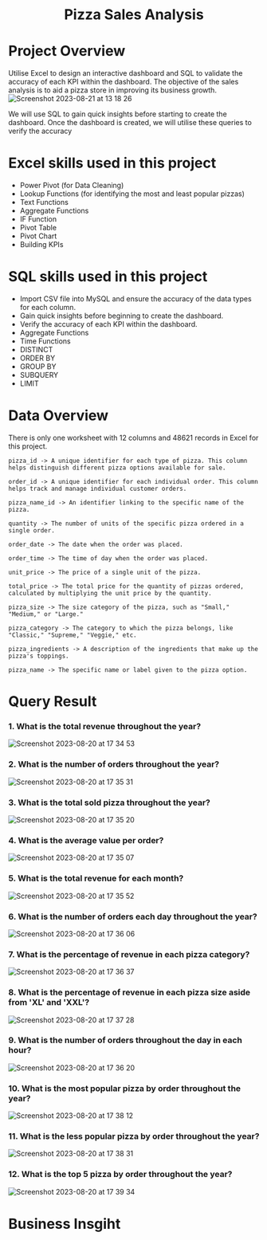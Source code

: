 # <p align="center">Pizza Sales Analysis</p> 
# Project Overview
Utilise Excel to design an interactive dashboard and SQL to validate the accuracy of each KPI within the dashboard. 
The objective of the sales analysis is to aid a pizza store in improving its business growth.
![Screenshot 2023-08-21 at 13 18 26](https://github.com/AnalystEric/Sales_Analysis---Pizza/assets/127030648/3d50079d-98fa-4e48-b3d2-6bb0c9bb2c85)

We will use SQL to gain quick insights before starting to create the dashboard.
Once the dashboard is created, we will utilise these queries to verify the accuracy

# Excel skills used in this project
* Power Pivot (for Data Cleaning)
* Lookup Functions (for identifying the most and least popular pizzas)
* Text Functions
* Aggregate Functions
* IF Function
* Pivot Table
* Pivot Chart
* Building KPIs

# SQL skills used in this project
* Import CSV file into MySQL and ensure the accuracy of the data types for each column.
* Gain quick insights before beginning to create the dashboard.
* Verify the accuracy of each KPI within the dashboard.
* Aggregate Functions
* Time Functions
* DISTINCT
* ORDER BY
* GROUP BY
* SUBQUERY
* LIMIT

# Data Overview
There is only one worksheet with 12 columns and 48621 records in Excel for this project.

    pizza_id -> A unique identifier for each type of pizza. This column helps distinguish different pizza options available for sale.

    order_id -> A unique identifier for each individual order. This column helps track and manage individual customer orders.

    pizza_name_id -> An identifier linking to the specific name of the pizza.

    quantity -> The number of units of the specific pizza ordered in a single order.

    order_date -> The date when the order was placed.

    order_time -> The time of day when the order was placed.

    unit_price -> The price of a single unit of the pizza.

    total_price -> The total price for the quantity of pizzas ordered, calculated by multiplying the unit price by the quantity.

    pizza_size -> The size category of the pizza, such as "Small," "Medium," or "Large."

    pizza_category -> The category to which the pizza belongs, like "Classic," "Supreme," "Veggie," etc.

    pizza_ingredients -> A description of the ingredients that make up the pizza's toppings.

    pizza_name -> The specific name or label given to the pizza option.

# Query Result

### 1. What is the total revenue throughout the year?

![Screenshot 2023-08-20 at 17 34 53](https://github.com/AnalystEric/Sales_Analysis---Pizza/assets/127030648/b7b485e4-a19c-449d-9701-9ecc6ddb9437)

### 2. What is the number of orders throughout the year?

![Screenshot 2023-08-20 at 17 35 31](https://github.com/AnalystEric/Sales_Analysis---Pizza/assets/127030648/89d72a38-b136-4ed5-b67b-7fe942a88bba)

### 3. What is the total sold pizza throughout the year?
![Screenshot 2023-08-20 at 17 35 20](https://github.com/AnalystEric/Sales_Analysis---Pizza/assets/127030648/f7a101cc-4aa0-4d6e-b5a1-0114126b4a87)

### 4. What is the average value per order?

![Screenshot 2023-08-20 at 17 35 07](https://github.com/AnalystEric/Sales_Analysis---Pizza/assets/127030648/49189741-bfbb-465f-9482-5b715e56bd21)

### 5. What is the total revenue for each month?

![Screenshot 2023-08-20 at 17 35 52](https://github.com/AnalystEric/Sales_Analysis---Pizza/assets/127030648/d549ab52-8004-4a05-b47b-9d7d7bc5b13f)

### 6. What is the number of orders each day throughout the year?

![Screenshot 2023-08-20 at 17 36 06](https://github.com/AnalystEric/Sales_Analysis---Pizza/assets/127030648/a65df8b9-b7b3-4dd5-9260-e2a3ff4f3f67)

### 7. What is the percentage of revenue in each pizza category?

![Screenshot 2023-08-20 at 17 36 37](https://github.com/AnalystEric/Sales_Analysis---Pizza/assets/127030648/f3aedb38-c273-4979-896a-36b8d58a996b)

### 8. What is the percentage of revenue in each pizza size aside from 'XL' and 'XXL'?

![Screenshot 2023-08-20 at 17 37 28](https://github.com/AnalystEric/Sales_Analysis---Pizza/assets/127030648/50dc5d40-495e-4467-9104-a4cca7983d4e)

### 9. What is the number of orders throughout the day in each hour?

![Screenshot 2023-08-20 at 17 36 20](https://github.com/AnalystEric/Sales_Analysis---Pizza/assets/127030648/902fce23-e2f9-45c3-8daf-f51d6eaff5b5)

### 10. What is the most popular pizza by order throughout the year?

![Screenshot 2023-08-20 at 17 38 12](https://github.com/AnalystEric/Sales_Analysis---Pizza/assets/127030648/d9f8ff6d-8117-4fec-9cb9-491a0536c0f6)

### 11. What is the less popular pizza by order throughout the year?

![Screenshot 2023-08-20 at 17 38 31](https://github.com/AnalystEric/Sales_Analysis---Pizza/assets/127030648/72db2bf6-455d-466f-930d-7ae7a277cb4e)

### 12. What is the top 5 pizza by order throughout the year?

![Screenshot 2023-08-20 at 17 39 34](https://github.com/AnalystEric/Sales_Analysis---Pizza/assets/127030648/3340f146-fc27-41b3-8136-b164be5dd780)







# Business Insgiht


